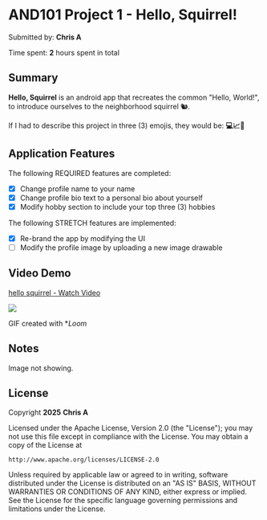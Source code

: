 # AND101 Project 1 - Hello, Squirrel!

Submitted by: **Chris A**

Time spent: **2** hours spent in total

## Summary

**Hello, Squirrel** is an android app that recreates the common "Hello, World!", to introduce ourselves to the neighborhood squirrel 🐿.

If I had to describe this project in three (3) emojis, they would be: **💻📈🎉**

## Application Features


The following REQUIRED features are completed:

- [X] Change profile name to your name
- [X] Change profile bio text to a personal bio about yourself
- [X] Modify hobby section to include your top three (3) hobbies

The following STRETCH features are implemented:

- [X] Re-brand the app by modifying the UI
- [ ] Modify the profile image by uploading a new image drawable

## Video Demo
<div>
    <a href="https://www.loom.com/share/7121e8cf425945bc888238108738d6e9">
      <p>hello squirrel - Watch Video</p>
    </a>
    <a href="https://www.loom.com/share/7121e8cf425945bc888238108738d6e9">
      <img style="max-width:300px;" src="https://cdn.loom.com/sessions/thumbnails/7121e8cf425945bc888238108738d6e9-ba60b24245237fee-full-play.gif">
    </a>
  </div>
  
GIF created with **Loom*

## Notes

Image not showing.


## License

Copyright **2025** **Chris A**

Licensed under the Apache License, Version 2.0 (the "License");
you may not use this file except in compliance with the License.
You may obtain a copy of the License at

    http://www.apache.org/licenses/LICENSE-2.0

Unless required by applicable law or agreed to in writing, software
distributed under the License is distributed on an "AS IS" BASIS,
WITHOUT WARRANTIES OR CONDITIONS OF ANY KIND, either express or implied.
See the License for the specific language governing permissions and
limitations under the License.
